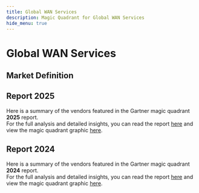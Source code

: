 ```yaml
---
title: Global WAN Services
description: Magic Quadrant for Global WAN Services
hide_menu: true
---
```


# Global WAN Services

## Market Definition

## Report 2025

Here is a summary of the vendors featured in the Gartner magic quadrant **2025** report. <br/>For the full analysis and detailed insights, you can read the report
<a href="/docs/2025/global-wan-services.pdf" target="_blank" rel="noopener noreferrer">here</a>
and view the magic quadrant graphic
<a href="/docs/2025/global-wan-services.png" target="_blank" rel="noopener noreferrer">here</a>.

## Report 2024

Here is a summary of the vendors featured in the Gartner magic quadrant **2024** report. <br/>For the full analysis and detailed insights, you can read the report
<a href="/docs/2024/global-wan-services.pdf" target="_blank" rel="noopener noreferrer">here</a>
and view the magic quadrant graphic
<a href="/docs/2024/global-wan-services.png" target="_blank" rel="noopener noreferrer">here</a>.
